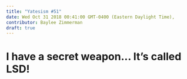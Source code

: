 ```yaml
---
title: "Yatesism #51"
date: Wed Oct 31 2018 00:41:00 GMT-0400 (Eastern Daylight Time),
contributor: Baylee Zimmerman
draft: true
---
```

# I have a secret weapon... It’s called LSD!
